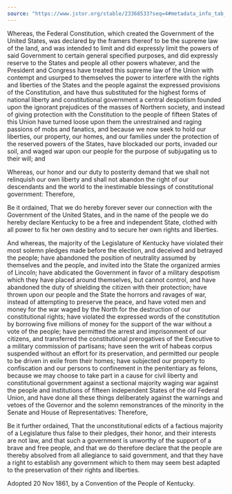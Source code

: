 ```yaml
---
source: "https://www.jstor.org/stable/23368533?seq=4#metadata_info_tab_contents"
---
```


Whereas, the Federal Constitution, which created the Government of the United States, was declared by the framers thereof to be the supreme law of the land, and was intended to limit and did expressly limit the powers of said Government to certain general specified purposes, and did expressly reserve to the States and people all other powers whatever, and the President and Congress have treated this supreme law of the Union with contempt and usurped to themselves the power to interfere with the rights and liberties of the States and the people against the expressed provisions of the Constitution, and have thus substituted for the highest forms of national liberty and constitutional government a central despotism founded upon the ignorant prejudices of the masses of Northern society, and instead of giving protection with the Constitution to the people of fifteen States of this Union have turned loose upon them the unrestrained and raging passions of mobs and fanatics, and because we now seek to hold our liberties, our property, our homes, and our families under the protection of the reserved powers of the States, have blockaded our ports, invaded our soil, and waged war upon our people for the purpose of subjugating us to their will; and

Whereas, our honor and our duty to posterity demand that we shall not relinquish our own liberty and shall not abandon the right of our descendants and the world to the inestimable blessings of constitutional government: Therefore,

Be it ordained, That we do hereby forever sever our connection with the Government of the United States, and in the name of the people we do hereby declare Kentucky to be a free and independent State, clothed with all power to fix her own destiny and to secure her own rights and liberties.

And whereas, the majority of the Legislature of Kentucky have violated their most solemn pledges made before the election, and deceived and betrayed the people; have abandoned the position of neutrality assumed by themselves and the people, and invited into the State the organized armies of Lincoln; have abdicated the Government in favor of a military despotism which they have placed around themselves, but cannot control, and have abandoned the duty of shielding the citizen with their protection; have thrown upon our people and the State the horrors and ravages of war, instead of attempting to preserve the peace, and have voted men and money for the war waged by the North for the destruction of our constitutional rights; have violated the expressed words of the constitution by borrowing five millions of money for the support of the war without a vote of the people; have permitted the arrest and imprisonment of our citizens, and transferred the constitutional prerogatives of the Executive to a military commission of partisans; have seen the writ of habeas corpus suspended without an effort for its preservation, and permitted our people to be driven in exile from their homes; have subjected our property to confiscation and our persons to confinement in the penitentiary as felons, because we may choose to take part in a cause for civil liberty and constitutional government against a sectional majority waging war against the people and institutions of fifteen independent States of the old Federal Union, and have done all these things deliberately against the warnings and vetoes of the Governor and the solemn remonstrances of the minority in the Senate and House of Representatives: Therefore,

Be it further ordained, That the unconstitutional edicts of a factious majority of a Legislature thus false to their pledges, their honor, and their interests are not law, and that such a government is unworthy of the support of a brave and free people, and that we do therefore declare that the people are thereby absolved from all allegiance to said government, and that they have a right to establish any government which to them may seem best adapted to the preservation of their rights and liberties.

Adopted 20 Nov 1861, by a Convention of the People of Kentucky.
